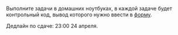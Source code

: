 Выполните задачи в домашних ноутбуках, в каждой задаче будет контрольный код, вывод которого нужно ввести в [форму](https://docs.google.com/forms/d/e/1FAIpQLSdpuV-Wg7nv29mMHehg1_rJCouJ8lK50qEZxvWXLLv02hjnQA/viewform).

Дедлайн по сдаче: 23:00 24 апреля.
